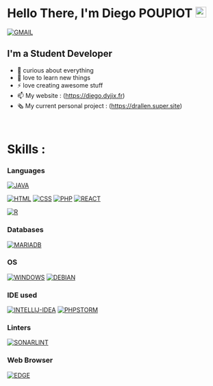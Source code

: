 # Hello There, I'm Diego POUPIOT <img src="https://i.imgur.com/G8iZw96.gif" width="25px"><a/>
[![GMAIL](https://img.shields.io/badge/Gmail-D14836?style=for-the-badge&logo=gmail&logoColor=white)](mailto:diegopoupiot.pro@gmail.com)

## I'm a Student Developer
- 🌌 curious about everything
- 🌱 love to learn new things
- ⚡ love creating awesome stuff
- 📫 My website : (https://diego.dyjix.fr)
- 🗞️ My current personal project : (https://drallen.super.site)

<br /> 

# Skills :
### Languages

[![JAVA](https://img.shields.io/badge/Java-ED8B00?style=for-the-badge&logo=java&logoColor=white)]()

[![HTML](https://img.shields.io/badge/html5%20-%23E34F26.svg?&style=for-the-badge&logo=html5&logoColor=white)]()
[![CSS](https://img.shields.io/badge/css3%20-%231572B6.svg?&style=for-the-badge&logo=css3&logoColor=white)]()
[![PHP](https://img.shields.io/badge/PHP-777BB4?style=for-the-badge&logo=php&logoColor=white)]()
[![REACT](https://img.shields.io/badge/React-20232A?style=for-the-badge&logo=react&logoColor=61DAFB)]()

[![R](https://img.shields.io/badge/R-276DC3?style=for-the-badge&logo=r&logoColor=white)]()

### Databases
[![MARIADB](https://img.shields.io/badge/MariaDB-003545?style=for-the-badge&logo=mariadb&logoColor=white)]()

### OS
[![WINDOWS](https://img.shields.io/badge/Windows-0078D6?style=for-the-badge&logo=windows&logoColor=white)]()
[![DEBIAN](https://img.shields.io/badge/Debian-A81D33?style=for-the-badge&logo=debian&logoColor=white)]()

### IDE used
[![INTELLIJ-IDEA](https://img.shields.io/badge/IntelliJ_IDEA-000000.svg?style=for-the-badge&logo=intellij-idea&logoColor=white)]()
[![PHPSTORM](http://img.shields.io/badge/-PHPStorm-181717?style=for-the-badge&logo=phpstorm&logoColor=white)]()

### Linters
[![SONARLINT](https://img.shields.io/badge/SonarLint-CB2029?style=for-the-badge&logo=sonarlint&logoColor=white)]()

### Web Browser
[![EDGE](https://img.shields.io/badge/Microsoft_Edge-0078D7?style=for-the-badge&logo=Microsoft-edge&logoColor=white)]()
